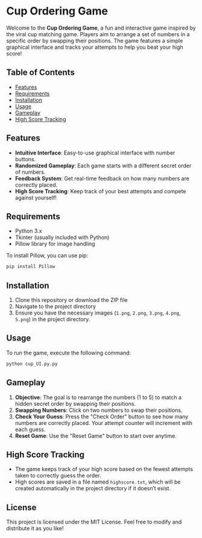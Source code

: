# Cup Ordering Game

Welcome to the **Cup Ordering Game**, a fun and interactive game inspired by the viral cup matching game. Players aim to arrange a set of numbers in a specific order by swapping their positions. The game features a simple graphical interface and tracks your attempts to help you beat your high score!

## Table of Contents

- [Features](#features)
- [Requirements](#requirements)
- [Installation](#installation)
- [Usage](#usage)
- [Gameplay](#gameplay)
- [High Score Tracking](#high-score-tracking)

## Features

- **Intuitive Interface**: Easy-to-use graphical interface with number buttons.
- **Randomized Gameplay**: Each game starts with a different secret order of numbers.
- **Feedback System**: Get real-time feedback on how many numbers are correctly placed.
- **High Score Tracking**: Keep track of your best attempts and compete against yourself!

## Requirements

- Python 3.x
- Tkinter (usually included with Python)
- Pillow library for image handling

To install Pillow, you can use pip:

```bash
pip install Pillow
```

## Installation

1. Clone this repository or download the ZIP file
2. Navigate to the project directory
3. Ensure you have the necessary images (`1.png`, `2.png`, `3.png`, `4.png`, `5.png`) in the project directory.

## Usage

To run the game, execute the following command:

```bash
python cup_UI.py.py
```
## Gameplay

1. **Objective**: The goal is to rearrange the numbers (1 to 5) to match a hidden secret order by swapping their positions.
2. **Swapping Numbers**: Click on two numbers to swap their positions.
3. **Check Your Guess**: Press the "Check Order" button to see how many numbers are correctly placed. Your attempt counter will increment with each guess.
4. **Reset Game**: Use the "Reset Game" button to start over anytime.

## High Score Tracking

- The game keeps track of your high score based on the fewest attempts taken to correctly guess the order. 
- High scores are saved in a file named `highscore.txt`, which will be created automatically in the project directory if it doesn’t exist.

## License

This project is licensed under the MIT License. Feel free to modify and distribute it as you like!

